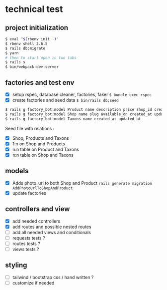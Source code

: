 # technical test

## project initialization

```bash
$ eval "$(rbenv init -)"
$ rbenv shell 2.6.5
$ rails db:migrate
$ yarn
# then to start open in two tabs
$ rails s
$ bin/webpack-dev-server
```

## factories and test env

- [x] setup rspec, database cleaner, factories, faker
      `$ bundle exec rspec`
- [x] create factories and seed data
      `$ bin/rails db:seed`

```bash
$ rails g factory_bot:model Product name description price shop_id created_at updated_at
$ rails g factory_bot:model Shop name slug available_on created_at updated_at
$ rails g factory_bot:model Taxons name created_at updated_at
```

Seed file with relations :

- [x] Shop, Products and Taxons
- [x] 1:n on Shop and Products
- [x] n:n table on Product and Taxons
- [x] n:n table on Shop and Taxons

## models

- [x] Adds photo_url to both Shop and Product
      `rails generate migration AddPhotoUrlToShopAndProduct`
- [x] update factories

## controllers and view

- [x] add needed controllers
- [x] add routes and possible nested routes
- [ ] add all needed views and conditionals
- [ ] requests tests ?
- [ ] routes tests ?
- [ ] views tests ?

## styling

- [ ] tailwind / bootstrap css / hand written ?
- [ ] customize if needed
